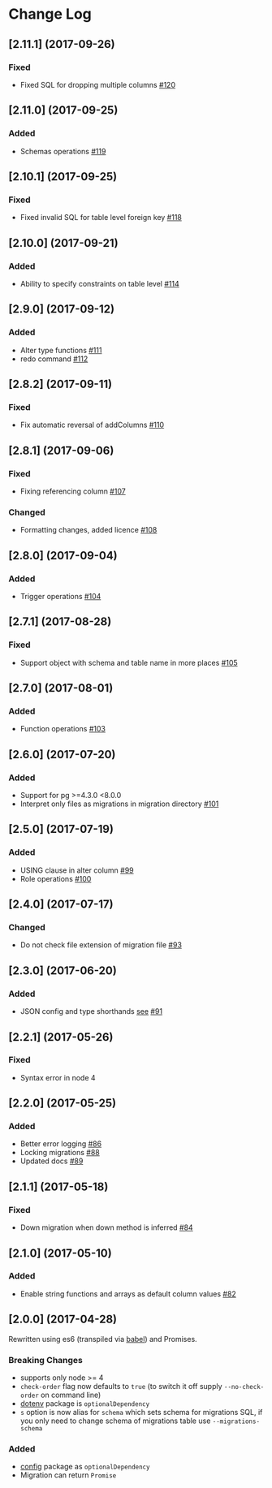 # Change Log

## [2.11.1] (2017-09-26)

### Fixed

- Fixed SQL for dropping multiple columns [#120](https://github.com/theoephraim/node-pg-migrate/pull/120)

## [2.11.0] (2017-09-25)

### Added

- Schemas operations [#119](https://github.com/theoephraim/node-pg-migrate/pull/119)

## [2.10.1] (2017-09-25)

### Fixed

- Fixed invalid SQL for table level foreign key [#118](https://github.com/theoephraim/node-pg-migrate/pull/118)

## [2.10.0] (2017-09-21)

### Added

- Ability to specify constraints on table level [#114](https://github.com/theoephraim/node-pg-migrate/pull/114)

## [2.9.0] (2017-09-12)

### Added

- Alter type functions [#111](https://github.com/theoephraim/node-pg-migrate/pull/111)
- redo command [#112](https://github.com/theoephraim/node-pg-migrate/pull/112)

## [2.8.2] (2017-09-11)

### Fixed

- Fix automatic reversal of addColumns [#110](https://github.com/theoephraim/node-pg-migrate/pull/110)

## [2.8.1] (2017-09-06)

### Fixed

- Fixing referencing column [#107](https://github.com/theoephraim/node-pg-migrate/pull/107)

### Changed

- Formatting changes, added licence [#108](https://github.com/theoephraim/node-pg-migrate/pull/108)

## [2.8.0] (2017-09-04)

### Added

- Trigger operations [#104](https://github.com/theoephraim/node-pg-migrate/pull/104)

## [2.7.1] (2017-08-28)

### Fixed

- Support object with schema and table name in more places [#105](https://github.com/theoephraim/node-pg-migrate/pull/105)

## [2.7.0] (2017-08-01)

### Added

- Function operations [#103](https://github.com/theoephraim/node-pg-migrate/pull/103)

## [2.6.0] (2017-07-20)

### Added

- Support for pg >=4.3.0 <8.0.0
- Interpret only files as migrations in migration directory [#101](https://github.com/theoephraim/node-pg-migrate/pull/101)

## [2.5.0] (2017-07-19)

### Added

- USING clause in alter column [#99](https://github.com/theoephraim/node-pg-migrate/pull/99)
- Role operations [#100](https://github.com/theoephraim/node-pg-migrate/pull/100)

## [2.4.0] (2017-07-17)

### Changed

- Do not check file extension of migration file [#93](https://github.com/theoephraim/node-pg-migrate/pull/93)

## [2.3.0] (2017-06-20)

### Added

- JSON config and type shorthands [see](README.md#json-configuration) [#91](https://github.com/theoephraim/node-pg-migrate/pull/91)

## [2.2.1] (2017-05-26)

### Fixed

- Syntax error in node 4

## [2.2.0] (2017-05-25)

### Added

- Better error logging [#86](https://github.com/theoephraim/node-pg-migrate/pull/86)
- Locking migrations [#88](https://github.com/theoephraim/node-pg-migrate/pull/88)
- Updated docs [#89](https://github.com/theoephraim/node-pg-migrate/pull/89)

## [2.1.1] (2017-05-18)

### Fixed

- Down migration when down method is inferred [#84](https://github.com/theoephraim/node-pg-migrate/pull/84)

## [2.1.0] (2017-05-10)

### Added

- Enable string functions and arrays as default column values [#82](https://github.com/theoephraim/node-pg-migrate/pull/82)

## [2.0.0] (2017-04-28)

Rewritten using es6 (transpiled via [babel](https://babeljs.io/)) and Promises.

### Breaking Changes

- supports only node >= 4
- `check-order` flag now defaults to `true` (to switch it off supply `--no-check-order` on command line)
- [dotenv](https://www.npmjs.com/package/dotenv) package is `optionalDependency`
- `s` option is now alias for `schema` which sets schema for migrations SQL, if you only need to change schema of migrations table use `--migrations-schema`

### Added

- [config](https://www.npmjs.com/package/config) package as `optionalDependency`
- Migration can return `Promise`
